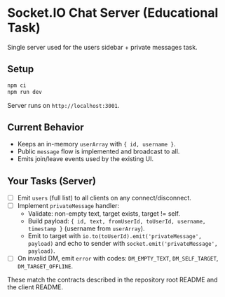 # Socket.IO Chat Server (Educational Task)

Single server used for the users sidebar + private messages task.

## Setup
```bash
npm ci
npm run dev
```

Server runs on `http://localhost:3001`.

## Current Behavior
- Keeps an in-memory `userArray` with `{ id, username }`.
- Public `message` flow is implemented and broadcast to all.
- Emits join/leave events used by the existing UI.

## Your Tasks (Server)
- [ ] Emit `users` (full list) to all clients on any connect/disconnect.
- [ ] Implement `privateMessage` handler:
  - Validate: non-empty text, target exists, target != self.
  - Build payload: `{ id, text, fromUserId, toUserId, username, timestamp }` (username from `userArray`).
  - Emit to target with `io.to(toUserId).emit('privateMessage', payload)` and echo to sender with `socket.emit('privateMessage', payload)`.
- [ ] On invalid DM, emit `error` with codes: `DM_EMPTY_TEXT`, `DM_SELF_TARGET`, `DM_TARGET_OFFLINE`.

These match the contracts described in the repository root README and the client README.